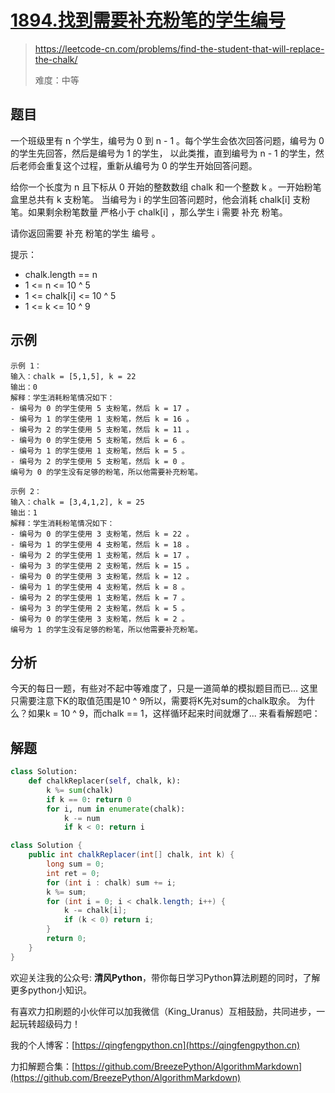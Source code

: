 # [1894.找到需要补充粉笔的学生编号](https://leetcode-cn.com/problems/find-the-student-that-will-replace-the-chalk/)
> https://leetcode-cn.com/problems/find-the-student-that-will-replace-the-chalk/
> 
> 难度：中等

## 题目
一个班级里有 n 个学生，编号为 0 到 n - 1 。每个学生会依次回答问题，编号为 0 的学生先回答，然后是编号为 1 的学生，
以此类推，直到编号为 n - 1 的学生，然后老师会重复这个过程，重新从编号为 0 的学生开始回答问题。

给你一个长度为 n 且下标从 0 开始的整数数组 chalk 和一个整数 k 。一开始粉笔盒里总共有 k 支粉笔。
当编号为 i 的学生回答问题时，他会消耗 chalk[i] 支粉笔。如果剩余粉笔数量 严格小于 chalk[i] ，那么学生 i 需要 补充 粉笔。

请你返回需要 补充 粉笔的学生 编号 。

提示：
- chalk.length == n
- 1 <= n <= 10 ^ 5
- 1 <= chalk[i] <= 10 ^ 5
- 1 <= k <= 10 ^ 9

## 示例
```
示例 1：
输入：chalk = [5,1,5], k = 22
输出：0
解释：学生消耗粉笔情况如下：
- 编号为 0 的学生使用 5 支粉笔，然后 k = 17 。
- 编号为 1 的学生使用 1 支粉笔，然后 k = 16 。
- 编号为 2 的学生使用 5 支粉笔，然后 k = 11 。
- 编号为 0 的学生使用 5 支粉笔，然后 k = 6 。
- 编号为 1 的学生使用 1 支粉笔，然后 k = 5 。
- 编号为 2 的学生使用 5 支粉笔，然后 k = 0 。
编号为 0 的学生没有足够的粉笔，所以他需要补充粉笔。

示例 2：
输入：chalk = [3,4,1,2], k = 25
输出：1
解释：学生消耗粉笔情况如下：
- 编号为 0 的学生使用 3 支粉笔，然后 k = 22 。
- 编号为 1 的学生使用 4 支粉笔，然后 k = 18 。
- 编号为 2 的学生使用 1 支粉笔，然后 k = 17 。
- 编号为 3 的学生使用 2 支粉笔，然后 k = 15 。
- 编号为 0 的学生使用 3 支粉笔，然后 k = 12 。
- 编号为 1 的学生使用 4 支粉笔，然后 k = 8 。
- 编号为 2 的学生使用 1 支粉笔，然后 k = 7 。
- 编号为 3 的学生使用 2 支粉笔，然后 k = 5 。
- 编号为 0 的学生使用 3 支粉笔，然后 k = 2 。
编号为 1 的学生没有足够的粉笔，所以他需要补充粉笔。
```

## 分析
今天的每日一题，有些对不起中等难度了，只是一道简单的模拟题目而已... 
这里只需要注意下K的取值范围是10 ^ 9所以，需要将K先对sum的chalk取余。
为什么？如果k = 10 ^ 9，而chalk == 1，这样循环起来时间就爆了...
来看看解题吧：
## 解题

```python 
class Solution:
    def chalkReplacer(self, chalk, k):
        k %= sum(chalk)
        if k == 0: return 0
        for i, num in enumerate(chalk):
            k -= num
            if k < 0: return i
```

```java
class Solution {
    public int chalkReplacer(int[] chalk, int k) {
        long sum = 0;
        int ret = 0;
        for (int i : chalk) sum += i;
        k %= sum;
        for (int i = 0; i < chalk.length; i++) {
            k -= chalk[i];
            if (k < 0) return i;
        }
        return 0;
    }
}
```

欢迎关注我的公众号: **清风Python**，带你每日学习Python算法刷题的同时，了解更多python小知识。

有喜欢力扣刷题的小伙伴可以加我微信（King_Uranus）互相鼓励，共同进步，一起玩转超级码力！

我的个人博客：[https://qingfengpython.cn](https://qingfengpython.cn)

力扣解题合集：[https://github.com/BreezePython/AlgorithmMarkdown](https://github.com/BreezePython/AlgorithmMarkdown)